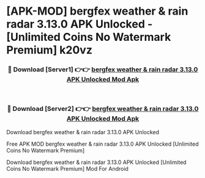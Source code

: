 # [APK-MOD] bergfex  weather & rain radar 3.13.0 APK Unlocked - [Unlimited Coins No Watermark Premium] k20vz



<div align="center">
<h3>🔴 Download [Server1] 👉👉 <a href="https://momento.my/?title=bergfex__weather_&_rain_radar_3.13.0_APK_Unlocked">bergfex  weather & rain radar 3.13.0 APK Unlocked Mod Apk</a></h3><br>

<h3>🔴 Download [Server2] 👉👉 <a href="https://momento.my/?title=bergfex__weather_&_rain_radar_3.13.0_APK_Unlocked">bergfex  weather & rain radar 3.13.0 APK Unlocked Mod Apk</a></h3>
</div>



Download bergfex  weather & rain radar 3.13.0 APK Unlocked 

Free APK MOD bergfex  weather & rain radar 3.13.0 APK Unlocked [Unlimited Coins No Watermark Premium]

Download bergfex  weather & rain radar 3.13.0 APK Unlocked [Unlimited Coins No Watermark Premium] Mod For Android
